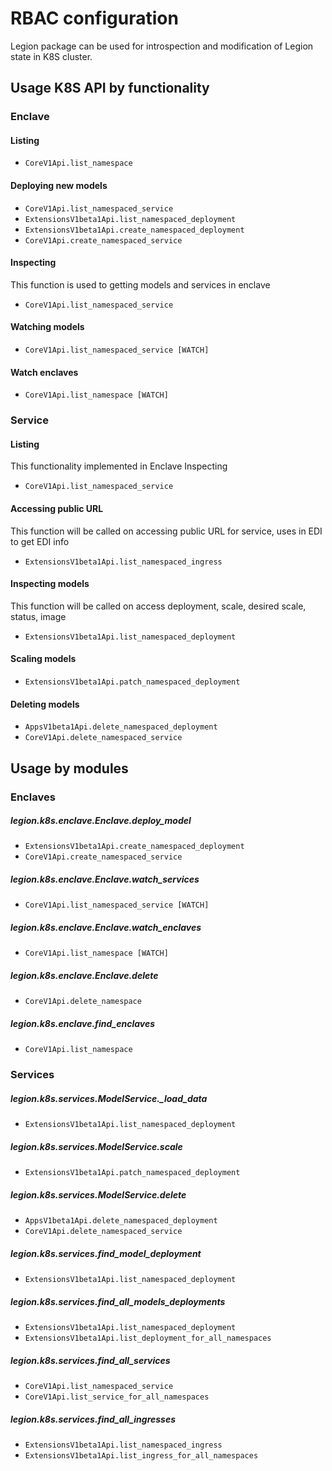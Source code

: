 # RBAC configuration
Legion package can be used for introspection and modification of Legion state in K8S cluster.


## Usage K8S API by functionality
### Enclave
#### Listing
* `CoreV1Api.list_namespace`

#### Deploying new models
* `CoreV1Api.list_namespaced_service`
* `ExtensionsV1beta1Api.list_namespaced_deployment`
* `ExtensionsV1beta1Api.create_namespaced_deployment`
* `CoreV1Api.create_namespaced_service`

#### Inspecting 
This function is used to getting models and services in enclave
* `CoreV1Api.list_namespaced_service`

#### Watching models
* `CoreV1Api.list_namespaced_service [WATCH]`

#### Watch enclaves
* `CoreV1Api.list_namespace [WATCH]`

### Service
#### Listing
This functionality implemented in Enclave Inspecting
* `CoreV1Api.list_namespaced_service`

#### Accessing public URL 
This function will be called on accessing public URL for service, uses in EDI to get EDI info
* `ExtensionsV1beta1Api.list_namespaced_ingress`

#### Inspecting models 
This function will be called on access deployment, scale, desired scale, status, image
* `ExtensionsV1beta1Api.list_namespaced_deployment`

#### Scaling models
* `ExtensionsV1beta1Api.patch_namespaced_deployment`

#### Deleting models
* `AppsV1beta1Api.delete_namespaced_deployment`
* `CoreV1Api.delete_namespaced_service`

## Usage by modules
### Enclaves	
##### legion.k8s.enclave.Enclave.deploy_model
* `ExtensionsV1beta1Api.create_namespaced_deployment`
* `CoreV1Api.create_namespaced_service`
	
##### legion.k8s.enclave.Enclave.watch_services
* `CoreV1Api.list_namespaced_service [WATCH]`
	
##### legion.k8s.enclave.Enclave.watch_enclaves
* `CoreV1Api.list_namespace [WATCH]`
	
##### legion.k8s.enclave.Enclave.delete
* `CoreV1Api.delete_namespace`
	
##### legion.k8s.enclave.find_enclaves
* `CoreV1Api.list_namespace`

### Services	
##### legion.k8s.services.ModelService._load_data
* `ExtensionsV1beta1Api.list_namespaced_deployment`
	
##### legion.k8s.services.ModelService.scale
* `ExtensionsV1beta1Api.patch_namespaced_deployment`
	
##### legion.k8s.services.ModelService.delete
* `AppsV1beta1Api.delete_namespaced_deployment`
* `CoreV1Api.delete_namespaced_service`

##### legion.k8s.services.find_model_deployment
* `ExtensionsV1beta1Api.list_namespaced_deployment`
	
##### legion.k8s.services.find_all_models_deployments
* `ExtensionsV1beta1Api.list_namespaced_deployment`
* `ExtensionsV1beta1Api.list_deployment_for_all_namespaces`
	
##### legion.k8s.services.find_all_services
* `CoreV1Api.list_namespaced_service`
* `CoreV1Api.list_service_for_all_namespaces`
	
##### legion.k8s.services.find_all_ingresses
* `ExtensionsV1beta1Api.list_namespaced_ingress`
* `ExtensionsV1beta1Api.list_ingress_for_all_namespaces`
